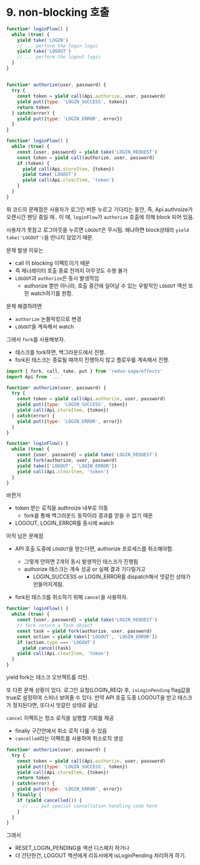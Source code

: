 # 9. non-blocking 호출

```js
function* loginFlow() {
  while (true) {
    yield take('LOGIN')
    // ... perform the login logic
    yield take('LOGOUT')
    // ... perform the logout logic
  }
}
```

##

```js
function* authorize(user, password) {
  try {
    const token = yield call(Api.authorize, user, password)
    yield put({type: 'LOGIN_SUCCESS', token})
    return token
  } catch(error) {
    yield put({type: 'LOGIN_ERROR', error})
  }
}

function* loginFlow() {
  while (true) {
    const {user, password} = yield take('LOGIN_REQUEST')
    const token = yield call(authorize, user, password)
    if (token) {
      yield call(Api.storeItem, {token})
      yield take('LOGOUT')
      yield call(Api.clearItem, 'token')
    }
  }
}
```

위 코드의 문제점은 사용자가 로그인 버튼 누르고 기다리는 동안,
즉, Api.authroize가 오랜시간 펜딩 중일 때..
이 때, `loginFlow`가 `authorize` 호출에 의해 block 되어 있음.

사용자가 못참고 로그아웃을 누르면 `LOGOUT`은 무시됨.
왜냐하면 block상태라 `yield take('LOGOUT')`을 만나지 않았기 때문.

문제 발생 이유는
- call 이 blocking 이펙트이기 때문
- 즉 제너레이터 호출 종료 전까지 아무것도 수행 불가
- `LOGOUT`과 `authorize`은 동시 발생적임
  - authorize 뿐만 아니라, 호출 중간에 일어날 수 있는 우발적인 `LOGOUT` 액션 또한 watch하기를 원함.

문제 해결하려면
- `authorize` 논블락킹으로 변경
- `LOGOUT`을 계속해서 watch

그래서 `fork`를 사용해보자.
- 태스크를 fork하면, 백그라운드에서 진행.
- fork된 태스크는 종료될 때까지 진행하지 않고 플로우를 계속해서 진행.

```js
import { fork, call, take, put } from 'redux-saga/effects'
import Api from '...'

function* authorize(user, password) {
  try {
    const token = yield call(Api.authorize, user, password)
    yield put({type: 'LOGIN_SUCCESS', token})
    yield call(Api.storeItem, {token})
  } catch(error) {
    yield put({type: 'LOGIN_ERROR', error})
  }
}

function* loginFlow() {
  while (true) {
    const {user, password} = yield take('LOGIN_REQUEST')
    yield fork(authorize, user, password)
    yield take(['LOGOUT', 'LOGIN_ERROR'])
    yield call(Api.clearItem, 'token')
  }
}
```

바뀐거
- token 받는 로직을 authroize 내부로 이동
  - fork를 통해 백그라운드 동작이라 결과를 얻을 수 없기 때문
- LOGOUT, LOGIN_ERROR를 동시에 watch

아직 남은 문제점
- API 호출 도중에 `LOGOUT`을 받는다면, authorize 프로세스를 취소해야함.
  - 그렇게 안하면 2개의 동시 발생적인 태스크가 진행됨
  - authorize 태스크는 계속 성공 or 실패 결과 기다릴거고
    - LOGIN_SUCCESS or LOGIN_ERROR를 dispatch해서 엇갈린 상태가 만들어지게됨.

- fork된 태스크를 취소하기 위해 `cancel`을 사용하자.

```js
function* loginFlow() {
  while (true) {
    const {user, password} = yield take('LOGIN_REQUEST')
    // fork return a Task object
    const task = yield fork(authorize, user, password)
    const action = yield take(['LOGOUT', 'LOGIN_ERROR'])
    if (action.type === 'LOGOUT')
      yield cancel(task)
    yield call(Api.clearItem, 'token')
  }
}
```

yield fork는 태스크 오브젝트를 리턴.

또 다른 문제 상황이 있다.
로그인 요청(LOGIN_REQ) 후, `isLoginPending` flag값을 true로 설정하여 스피너 보여줄 수 있다.
만약 API 호출 도중 LOGOUT을 받고 태스크가 정지된다면, 또다시 엇갈린 상태로 끝남.

`cancel` 이펙트는 청소 로직을 실행할 기회를 제공
- finally 구간안에서 취소 로직 다룰 수 있음
- `cancelled`라는 이펙트를 사용하여 취소로직 생성

```js
function* authorize(user, password) {
  try {
    const token = yield call(Api.authorize, user, password)
    yield put({type: 'LOGIN_SUCCESS', token})
    yield call(Api.storeItem, {token})
    return token
  } catch(error) {
    yield put({type: 'LOGIN_ERROR', error})
  } finally {
    if (yield cancelled()) {
      // ... put special cancellation handling code here
    }
  }
}
```

그래서
- RESET_LOGIN_PENDING을 액션 디스패치 하거나
- 더 간단한건, LOGOUT 액션에게 리듀서에게 isLoginPending 처리하게 하기.